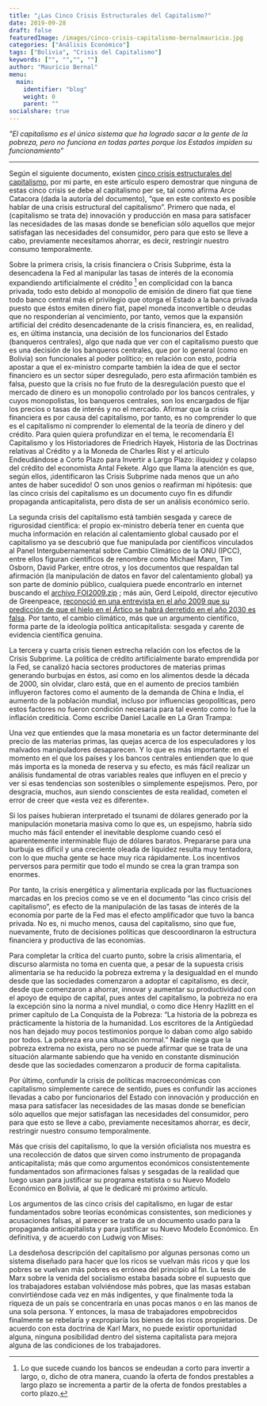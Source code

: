 ```yaml
---
title: "¿Las Cinco Crisis Estructurales del Capitalismo?"
date: 2019-09-28
draft: false
featuredImage: /images/cinco-crisis-capitalismo-bernalmauricio.jpg
categories: ["Análisis Económico"]
tags: ["Bolivia", "Crisis del Capitalismo"]
keywords: ["", "","", ""]
author: "Mauricio Bernal"
menu:
  main:
    identifier: "blog"
    weight: 0 
    parent: ""
socialshare: true
---
```


*"El capitalismo es el único sistema que ha logrado sacar a la gente de la pobreza, pero no funciona en todas partes porque los Estados impiden su funcionamiento"*

--- 

Según el siguiente documento, existen [cinco crisis estructurales del capitalismo](https://medios.economiayfinanzas.gob.bo/MH/documentos/Presentaciones/Presentaciones2012/Crisiscapitalismo_Vicepresidencia_020312.pdf), por mi parte, en este artículo espero demostrar que ninguna de estas cinco crisis se debe al capitalismo per se, tal como afirma Arce Catacora (dada la autoría del documento), “que en este contexto es posible hablar de una crisis estructural del capitalismo”. Primero que nada, el (capitalismo se trata de) innovación y producción en masa para satisfacer las necesidades de las masas donde se benefician sólo aquellos que mejor satisfagan las necesidades del consumidor, pero para que esto se lleve a cabo, previamente necesitamos ahorrar, es decir, restringir nuestro consumo temporalmente.

Sobre la primera crisis, la crisis financiera o Crisis Subprime, ésta la desencadena la Fed al manipular las tasas de interés de la economía expandiendo artificialmente el crédito [^1] en complicidad con la banca privada, todo esto debido al monopolio de emisión de dinero fiat que tiene todo banco central más el privilegio que otorga el Estado a la banca privada puesto que éstos emiten dinero fiat, papel moneda inconvertible o deudas que no responderían al vencimiento, por tanto, vemos que la expansión artificial del crédito desencadenante de la crisis financiera, es, en realidad, es, en última instancia, una decisión de los funcionarios del Estado (banqueros centrales), algo que nada que ver con el capitalismo puesto que es una decisión de los banqueros centrales, que por lo general (como en Bolivia) son funcionales al poder político; en relación con esto, podría apostar a que el ex-ministro comparte también la idea de que el sector financiero es un sector súper desregulado, pero esta afirmación también es falsa, puesto que la crisis no fue fruto de la desregulación puesto que el mercado de dinero es un monopolio controlado por los bancos centrales, y cuyos monopolistas, los banqueros centrales, son los encargados de fijar los precios o tasas de interés y no el mercado. Afirmar que la crisis financiera es por causa del capitalismo, por tanto, es no comprender lo que es el capitalismo ni comprender lo elemental de la teoría de dinero y del crédito. Para quien quiera profundizar en el tema, le recomendaría El Capitalismo y los Historiadores de Friedrich Hayek, Historia de las Doctrinas relativas al Crédito y a la Moneda de Charles Rist y el artículo Endeudándose a Corto Plazo para Invertir a Largo Plazo: iliquidez y colapso del crédito del economista Antal Fekete. Algo que llama la atención es que, según ellos, ¡identificaron las Crisis Subprime nada menos que un año antes de haber sucedido! O son unos genios o reafirman mi hipótesis: que las cinco crisis del capitalismo es un documento cuyo fin es difundir propaganda anticapitalista, pero dista de ser un análisis económico serio.

La segunda crisis del capitalismo está también sesgada y carece de rigurosidad científica: el propio ex-ministro debería tener en cuenta que mucha información en relación al calentamiento global causado por el capitalismo ya se descubrió que fue manipulada por científicos vinculados al Panel Intergubernamental sobre Cambio Climático de la ONU (IPCC), entre ellos figuran científicos de renombre como Michael Mann, Tim Osborn, David Parker, entre otros, y los documentos que respaldan tal afirmación (la manipulación de datos en favor del calentamiento global) ya son parte de dominio público, cualquiera puede encontrarlo en internet buscando el [archivo FOI2009.zip](https://qohel.com/2009/11/21/telling-lies-for-god-sorry-cash/) ; más aún, Gerd Leipold, director ejecutivo de Greenpeace, [reconoció en una entrevista en el año 2009 que su predicción de que el hielo en el Ártico se habrá derretido en el año 2030 es falsa](https://www.libertaddigital.com/sociedad/greenpeace-admite-que-mienten-sobre-el-deshielo-del-oceano-artico-1276368243/). Por tanto, el cambio climático, más que un argumento científico, forma parte de la ideología política anticapitalista: sesgada y carente de evidencia científica genuina.

La tercera y cuarta crisis tienen estrecha relación con los efectos de la Crisis Subprime. La política de crédito artificialmente barato emprendida por la Fed, se canalizó hacia sectores productores de materias primas generando burbujas en éstos, así como en los alimentos desde la década de 2000, sin olvidar, claro está, que en el aumento de precios también influyeron factores como el aumento de la demanda de China e India, el aumento de la población mundial, incluso por influencias geopolíticas, pero estos factores no fueron condición necesaria para tal evento como lo fue la inflación crediticia. Como escribe Daniel Lacalle en La Gran Trampa:

Una vez que entiendes que la masa monetaria es un factor determinante del precio de las materias primas, las quejas acerca de los especuladores y los malvados manipuladores desaparecen. Y lo que es más importante: en el momento en el que los países y los bancos centrales entienden que lo que más importa es la moneda de reserva y su efecto, es más fácil realizar un análisis fundamental de otras variables reales que influyen en el precio y ver si esas tendencias son sostenibles o simplemente espejismos. Pero, por desgracia, muchos, aun siendo conscientes de esta realidad, cometen el error de creer que «esta vez es diferente».

Si los países hubieran interpretado el tsunami de dólares generado por la manipulación monetaria masiva como lo que es, un espejismo, habría sido mucho más fácil entender el inevitable desplome cuando cesó el aparentemente interminable flujo de dólares baratos. Prepararse para una burbuja es difícil y una creciente oleada de liquidez resulta muy tentadora, con lo que mucha gente se hace muy rica rápidamente. Los incentivos perversos para permitir que todo el mundo se crea la gran trampa son enormes.

Por tanto, la crisis energética y alimentaria explicada por las fluctuaciones marcadas en los precios como se ve en el documento “las cinco crisis del capitalismo”, es efecto de la manipulación de las tasas de interés de la economía por parte de la Fed mas el efecto amplificador que tuvo la banca privada. No es, ni mucho menos, causa del capitalismo, sino que fue, nuevamente, fruto de decisiones políticas que descoordinaron la estructura financiera y productiva de las economías.

Para completar la crítica del cuarto punto, sobre la crisis alimentaria, el discurso alarmista no toma en cuenta que, a pesar de la supuesta crisis alimentaria se ha reducido la pobreza extrema y la desigualdad en el mundo desde que las sociedades comenzaron a adoptar el capitalismo, es decir, desde que comenzaron a ahorrar, innovar y aumentar su productividad con el apoyo de equipo de capital, pues antes del capitalismo, la pobreza no era la excepción sino la norma a nivel mundial, o como dice Henry Hazlitt en el primer capítulo de La Conquista de la Pobreza: “La historia de la pobreza es prácticamente la historia de la humanidad. Los escritores de la Antigüedad nos han dejado muy pocos testimonios porque lo daban como algo sabido por todos. La pobreza era una situación normal.” Nadie niega que la pobreza extrema no exista, pero no se puede afirmar que se trata de una situación alarmante sabiendo que ha venido en constante disminución desde que las sociedades comenzaron a producir de forma capitalista.

Por último, confundir la crisis de políticas macroeconómicas con capitalismo simplemente carece de sentido, pues es confundir las acciones llevadas a cabo por funcionarios del Estado con innovación y producción en masa para satisfacer las necesidades de las masas donde se benefician sólo aquellos que mejor satisfagan las necesidades del consumidor, pero para que esto se lleve a cabo, previamente necesitamos ahorrar, es decir, restringir nuestro consumo temporalmente.

Más que crisis del capitalismo, lo que la versión oficialista nos muestra es una recolección de datos que sirven como instrumento de propaganda anticapitalista; más que como argumentos económicos consistentemente fundamentados son afirmaciones falsas y sesgadas de la realidad que luego usan para justificar su programa estatista o su Nuevo Modelo Económico en Bolivia, al que le dedicaré mi próximo artículo.

Los argumentos de las cinco crisis del capitalismo, en lugar de estar fundamentados sobre teorías económicas consistentes, son mediciones y acusaciones falsas, al parecer se trata de un documento usado para la propaganda anticapitalista y para justificar su Nuevo Modelo Económico. En definitiva, y de acuerdo con Ludwig von Mises:

La desdeñosa descripción del capitalismo por algunas personas como un sistema diseñado para hacer que los ricos se vuelvan más ricos y que los pobres se vuelvan más pobres es errónea del principio al fin. La tesis de Marx sobre la venida del socialismo estaba basada sobre el supuesto que los trabajadores estaban volviéndose más pobres, que las masas estaban convirtiéndose cada vez en más indigentes, y que finalmente toda la riqueza de un país se concentraría en unas pocas manos o en las manos de una sola persona. Y entonces, la masa de trabajadores empobrecidos finalmente se rebelaría y expropiaría los bienes de los ricos propietarios. De acuerdo con esta doctrina de Karl Marx, no puede existir oportunidad alguna, ninguna posibilidad dentro del sistema capitalista para mejora alguna de las condiciones de los trabajadores.

 
[^1]: Lo que sucede cuando los bancos se endeudan a corto para invertir a largo, o, dicho de otra manera, cuando la oferta de fondos prestables a largo plazo se incrementa a partir de la oferta de fondos prestables a corto plazo.
